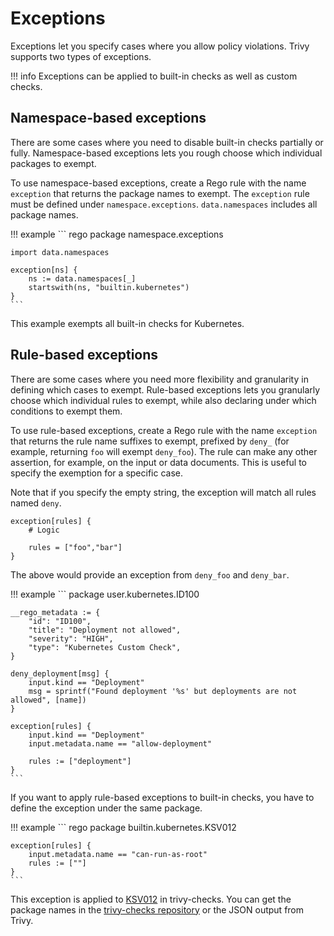 # Exceptions
Exceptions let you specify cases where you allow policy violations.
Trivy supports two types of exceptions.

!!! info
    Exceptions can be applied to built-in checks as well as custom checks.

## Namespace-based exceptions
There are some cases where you need to disable built-in checks partially or fully.
Namespace-based exceptions lets you rough choose which individual packages to exempt.

To use namespace-based exceptions, create a Rego rule with the name `exception` that returns the package names to exempt.
The `exception` rule must be defined under `namespace.exceptions`.
`data.namespaces` includes all package names.


!!! example
    ``` rego
    package namespace.exceptions

    import data.namespaces
        
    exception[ns] {
        ns := data.namespaces[_]
        startswith(ns, "builtin.kubernetes")
    }
    ```

This example exempts all built-in checks for Kubernetes.

## Rule-based exceptions
There are some cases where you need more flexibility and granularity in defining which cases to exempt.
Rule-based exceptions lets you granularly choose which individual rules to exempt, while also declaring under which conditions to exempt them.

To use rule-based exceptions, create a Rego rule with the name `exception` that returns the rule name suffixes to exempt, prefixed by `deny_` (for example, returning `foo` will exempt `deny_foo`). 
The rule can make any other assertion, for example, on the input or data documents. 
This is useful to specify the exemption for a specific case.

Note that if you specify the empty string, the exception will match all rules named `deny`.

```
exception[rules] {
    # Logic

    rules = ["foo","bar"]
}
```

The above would provide an exception from `deny_foo` and `deny_bar`.


!!! example
    ```
    package user.kubernetes.ID100

    __rego_metadata := {
        "id": "ID100",
        "title": "Deployment not allowed",
        "severity": "HIGH",
        "type": "Kubernetes Custom Check",
    }
    
    deny_deployment[msg] {
        input.kind == "Deployment"
    	msg = sprintf("Found deployment '%s' but deployments are not allowed", [name])
    }
    
    exception[rules] {
        input.kind == "Deployment"
        input.metadata.name == "allow-deployment"
        
        rules := ["deployment"]
    }
    ```

If you want to apply rule-based exceptions to built-in checks, you have to define the exception under the same package.

!!! example
    ``` rego
    package builtin.kubernetes.KSV012

    exception[rules] {
        input.metadata.name == "can-run-as-root"
        rules := [""]
    }
    ```

This exception is applied to [KSV012][ksv012] in trivy-checks.
You can get the package names in the [trivy-checks repository][trivy-checks] or the JSON output from Trivy.

[ksv012]: https://github.com/aquasecurity/trivy-checks/blob/f36a5b732c4b1293a720c40baab0a7c106ea455e/checks/kubernetes/pss/restricted/3_runs_as_root.rego 
[trivy-checks]: https://github.com/aquasecurity/trivy-checks/